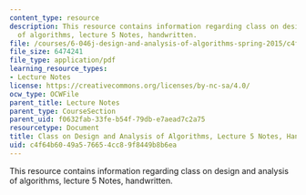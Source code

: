 ```yaml
---
content_type: resource
description: This resource contains information regarding class on design and analysis
  of algorithms, lecture 5 Notes, handwritten.
file: /courses/6-046j-design-and-analysis-of-algorithms-spring-2015/c4f64b6049a576654cc89f8449b8b6ea_MIT6_046JS15_writtenlec5.pdf
file_size: 6474241
file_type: application/pdf
learning_resource_types:
- Lecture Notes
license: https://creativecommons.org/licenses/by-nc-sa/4.0/
ocw_type: OCWFile
parent_title: Lecture Notes
parent_type: CourseSection
parent_uid: f0632fab-33fe-b54f-79db-e7aead7c2a75
resourcetype: Document
title: Class on Design and Analysis of Algorithms, Lecture 5 Notes, Handwritten
uid: c4f64b60-49a5-7665-4cc8-9f8449b8b6ea
---
```

This resource contains information regarding class on design and analysis of algorithms, lecture 5 Notes, handwritten.